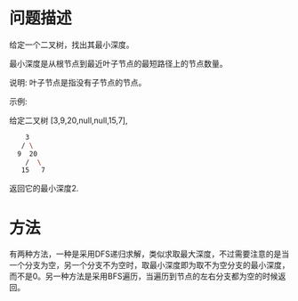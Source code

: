 # 问题描述

给定一个二叉树，找出其最小深度。

最小深度是从根节点到最近叶子节点的最短路径上的节点数量。

说明: 叶子节点是指没有子节点的节点。

示例:

给定二叉树 [3,9,20,null,null,15,7],

```bash
    3
   / \
  9  20
    /  \
   15   7
```

返回它的最小深度2.

# 方法

有两种方法，一种是采用DFS递归求解，类似求取最大深度，不过需要注意的是当一个分支为空，另一个分支不为空时，取最小深度即为取不为空分支的最小深度，而不是0。另一种方法是采用BFS遍历，当遍历到节点的左右分支都为空的时候返回。